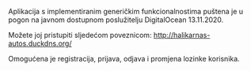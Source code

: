 Aplikacija s implementiranim generičkim funkcionalnostima puštena je u pogon na javnom dostupnom poslužitelju DigitalOcean 13.11.2020.

Možete joj pristupiti sljedećom poveznicom:
http://halikarnas-autos.duckdns.org/

Omogućena je registracija, prijava, odjava i promjena lozinke korisnika.